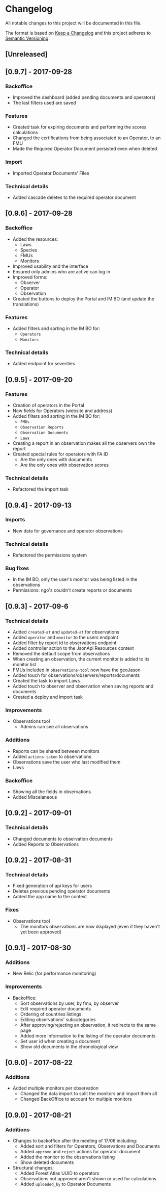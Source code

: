 # Changelog
All notable changes to this project will be documented in this file.

The format is based on [Keep a Changelog](http://keepachangelog.com/en/1.0.0/)
and this project adheres to [Semantic Versioning](http://semver.org/spec/v2.0.0.html).

## [Unreleased]

## [0.9.7] - 2017-09-28
### Backoffice
- Improved the dashboard (added pending documents and operators)
- The last filters used are saved

### Features
- Created task for expiring documents and performing the scores calculations
- Changed the certifications from being associated to an Operator, to an FMU
- Made the Required Operator Document persisted even when deleted

### Import
- Imported Operator Documents' Files

### Technical details
- Added cascade deletes to the required operator document

## [0.9.6] - 2017-09-28
### Backoffice
- Added the resources:
  - Laws
  - Species
  - FMUs
  - Monitors
- Improved usability and the interface
- Ensured only admins who are active can log in
- Improved forms:
  - Observer
  - Operator
  - Observation
- Created the buttons to deploy the Portal and IM BO (and update the translations)

### Features
- Added filters and sorting in the IM BO for:
  - `Operators`
  - `Monitors`

### Technical details
- Added endpoint for severities  

## [0.9.5] - 2017-09-20
### Features
- Creation of operators in the Portal
- New fields for Operators (website and address)
- Added filters and sorting in the IM BO for:
  - `FMUs` 
  - `Observation Reports`
  - `Observation Documents`
  - `Laws` 
- Creating a report in an observation makes all the observers own the report
- Created special rules for operators with FA ID
  - Are the only ones with documents
  - Are the only ones with observation scores
  
### Technical details
- Refactored the import task



## [0.9.4] - 2017-09-13
### Imports
- New data for governance and operator observations

### Technical details
- Refactored the permissions system

### Bug fixes
- In the IM BO, only the user's monitor was being listed in the observations
- Permissions: ngo's couldn't create reports or documents

## [0.9.3] - 2017-09-6
### Technical details
- Added `created-at` and `updated-at` for observations
- Added `operator` and `monitor` to the users endpoint
- Added filter by report id to observations endpoint
- Added controller action to the JsonApi Resources context
- Removed the default scope from observations
- When creating an observation, the current monitor is added to its monitor list
- FMUs included in `observations-tool` now have the geoJason
- Added touch for observations/observers/reports/documents
- Created the task to import Laws
- Added touch to observer and observation when saving reports and documents
- Created a deploy and import task


### Improvements
- Observations tool
  - Admins can see all observations

### Additions
- Reports can be shared between monitors
- Added `actions-taken` to observations
- Observations save the user who last modified them
- Laws

### Backoffice
- Showing all the fields in observations
- Added Miscelaneous

## [0.9.2] - 2017-09-01
### Technical details
- Changed documents to observation documents
- Added Reports to Observations

## [0.9.2] - 2017-08-31
### Technical details
- Fixed generation of api keys for users
- Deletes previous pending operator documents
- Added the app name to the context

### Fixes
- Observations tool
  - The monitors observations are now displayed (even if they haven't yet been approved)

## [0.9.1] - 2017-08-30
### Additions
- New Relic (for performance monitoring)
### Improvements
- Backoffice:
  - Sort observations by user, by fmu, by observer
  - Edit required operator documents
  - Ordering of countries listings
  - Editing observations' subcategories
  - After approving/rejecting an observation, it redirects to the same page
  - Added more information to the listing of the operator documents
  - Set user id when creating a document
  - Show old documents in the chronological view

## [0.9.0] - 2017-08-22
### Additions
- Added multiple monitors per observation
  - Changed the data import to split the monitors and import them all
  - Changed BackOffice to account for multiple monitors

## [0.9.0] - 2017-08-21
### Additions
- Changes to backoffice after the meeting of 17/08 including:
  - Added sort and filters for Operators, Observations and Documents
  - Added `approve` and `reject` actions for operator document
  - Added the monitor to the observations listing
  - Show deleted documents
- Structural changes:
  - Added Forest Atlas UUID to operators
  - Observations not approved aren't shown or used for calculations
  - Added `uploaded_by` to Operator Documents